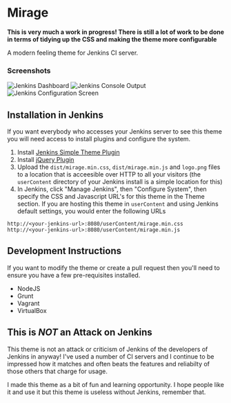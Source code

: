 # Mirage

**This is very much a work in progress! There is still a lot of work to be done in terms of tidying up the CSS and making the theme more configurable**

A modern feeling theme for Jenkins CI server.

### Screenshots

<img src="http://unfinisheddev.com/assets/mirage-dashbord.jpg" alt="Jenkins Dashboard" />

<img src="http://unfinisheddev.com/assets/mirage-console-output.jpg" alt="Jenkins Console Output" />

<img src="http://unfinisheddev.com/assets/mirage-configure.jpg" alt="Jenkins Configuration Screen" />

## Installation in Jenkins

If you want everybody who accesses your Jenkins server to see this theme you will need access to install plugins and configure the system.

1. Install [Jenkins Simple Theme Plugin](https://wiki.jenkins-ci.org/display/JENKINS/Simple+Theme+Plugin)
2. Install [jQuery Plugin](https://wiki.jenkins-ci.org/display/JENKINS/jQuery+Plugin)
2. Upload the `dist/mirage.min.css`, `dist/mirage.min.js` and `logo.png` files to a location that is acceesible over HTTP to all your visitors (the `userContent` directory of your Jenkins install is a simple location for this)
3. In Jenkins, click "Manage Jenkins", then "Configure System", then specify the CSS and Javascript URL's for this theme in the Theme section. If you are hosting this theme in `userContent` and using Jenkins default settings, you would enter the following URLs

```
http://<your-jenkins-url>:8080/userContent/mirage.min.css
http://<your-jenkins-url>:8080/userContent/mirage.min.js
```

## Development Instructions

If you want to modify the theme or create a pull request then you'll need to ensure you have a few pre-requisites installed.

* NodeJS
* Grunt
* Vagrant
* VirtualBox

## This is *NOT* an Attack on Jenkins

This theme is not an attack or criticism of Jenkins of the developers of Jenkins in anyway! I've used a number of CI servers and I continue to be impressed how it matches and often beats the features and reliabilty of those others that charge for usage.

I made this theme as a bit of fun and learning opportunity. I hope people like it and use it but this theme is useless without Jenkins, remember that.
